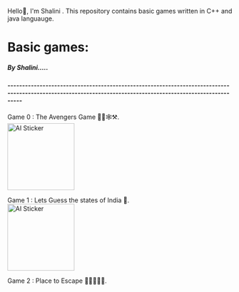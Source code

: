 Hello👋, I'm Shalini . This repository contains basic games written in C++ and java languauge.<br>
<h1>Basic games:</h1>
<h5>By Shalini.....</h5>
<h4>-------------------------------------------------------------------------------------------------------------------------------------------------------------</h4>
Game 0 : The Avengers Game 🦹‍♂️🕸️⚒️.<br>

  <img src="https://image.remaker.ai/datarm7/ai-sticker/output/2025-01-26/21190950-b6b1-4497-8b5b-193bfaafd205.png" alt="AI Sticker" width="150">



Game 1 : Lets Guess the states of India 🤔.<br>
<img src="https://image.remaker.ai/datarm7/ai-sticker/output/2025-01-27/fe473966-7168-49ba-8316-525b1cda283d.png" alt="AI Sticker" width="150">

Game 2 : Place to Escape 🏃‍➡️🏃‍♀️‍➡️.<br>
